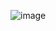 
![image](https://user-images.githubusercontent.com/64901992/189393377-2f3a6f79-b5fe-426a-be6c-af95d9436767.png)
